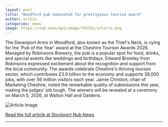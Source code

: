 ```yaml
---
layout: post
title: "Woodford pub nominated for prestigious tourism award"
author: archie
categories: news
image: https://nub.news/api/image/703561/article.png
---
```

The Davenport Arms in Woodford, also known as the Thief's Neck, is vying for the 'Pub of the Year' award at the Cheshire Tourism Awards 2026. Managed by Robinsons Brewery, the pub is a popular spot for food, drinks, and special events like weddings and birthdays. Edward Bromley from Robinsons expressed excitement about the recognition and support from the local community. The awards celebrate Cheshire's thriving tourism sector, which contributes £3.9 billion to the economy and supports 38,000 jobs, with over 56 million visitors each year. Jamie Christon, chair of Marketing Cheshire, noted the remarkable quality of submissions this year, making the judges' job tough. The winners will be revealed at a ceremony on March 5, 2026, at Walton Hall and Gardens.

![Article Image](https://nub.news/api/image/703561/article.png)

[Read the full article at Stockport Nub News](https://stockport.nub.news/news/local-news/woodford-pub-nominated-for-prestigious-tourism-award-276369)

---
